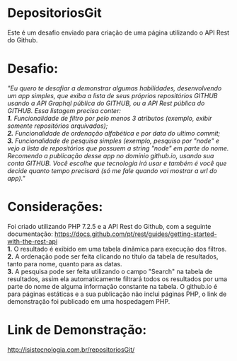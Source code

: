 # DepositoriosGit

Este é um desafio enviado para criação de uma página utilizando o API Rest do Github.

# Desafio:
<i>"Eu quero te desafiar a demonstrar algumas habilidades, desenvolvendo um app simples, que exiba a lista de seus próprios repositórios GITHUB usando a API Graphql pública do GITHUB, ou a API Rest pública do GITHUB. Essa listagem precisa conter:
<br><b>1.</b> Funcionalidade de filtro por pelo menos 3 atributos (exemplo, exibir somente repositórios arquivados); 
<br><b>2.</b> Funcionalidade de ordenação alfabética e por data do ultimo commit; 
<br><b>3.</b> Funcionalidade de pesquisa simples (exemplo, pesquiso por "node" e vejo a lista de repositórios que possuem a string "node" em parte do nome. 
<br>Recomendo a publicação desse app no domínio github.io, usando sua conta GITHUB. Você escolhe que tecnologia irá usar e também é você que decide quanto tempo precisará (só me fale quando vai mostrar a url do app)."
</i>
# Considerações:
Foi criado utilizando PHP 7.2.5 e a API Rest do Github, com a seguinte documentação: https://docs.github.com/pt/rest/guides/getting-started-with-the-rest-api
<br><b>1.</b> O resultado é exibido em uma tabela dinâmica para execução dos filtros.
<br><b>2.</b> A ordenação pode ser feita clicando no título da tabela de resultados, tanto para nome, quanto para as datas.
<br><b>3.</b> A pesquisa pode ser feita utilizando o campo "Search" na tabela de resultados, assim ela automaticamente filtrará todos os resultados por uma parte do nome de alguma informação constante na tabela.
O github.io é para páginas estáticas e a sua publicação não inclui páginas PHP, o link de demonstração foi publicado em uma hospedagem PHP.

# Link de Demonstração:
http://isistecnologia.com.br/repositoriosGit/
